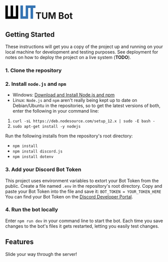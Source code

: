 # ![TUMBot Logo](tumbot.png)TUM Bot

## Getting Started

These instructions will get you a copy of the project up and running on your local machine for development and testing purposes. See deployment for notes on how to deploy the project on a live system (**TODO**).

### 1. Clone the repository

### 2. Install `node.js` and `npm`

* Windows: [Download and Install Node.js and npm](https://www.npmjs.com/get-npm "Download Node.js and npm")
* Linux:
`Node.js` and `npm` aren't really being kept up to date on Debian/Ubuntu in the repositories, so to get the latest versions of both, enter the following in your command line:
 1. `curl -sL https://deb.nodesource.com/setup_12.x | sudo -E bash -`
 2. `sudo apt-get install -y nodejs`

Run the following installs from the repository's root directory:
* `npm install`
* `npm install discord.js`
* `npm install dotenv`

### 3. Add your Discord Bot Token

This project uses environment variables to extort your Bot Token from the public.
Create a file named `.env` in the repository's root directory. Copy and paste your Bot Token into the file and save it: 
`BOT_TOKEN = YOUR_TOKEN_HERE`
You can find your Bot Token on the [Discord Developer Portal](https://discord.com/developers/ "Discord Developer Portal").

### 4. Run the bot locally

Enter `npm run dev` in your command line to start the bot. Each time you save changes to the bot's files it gets restarted, letting you easily test changes.

## Features

Slide your way through the server!